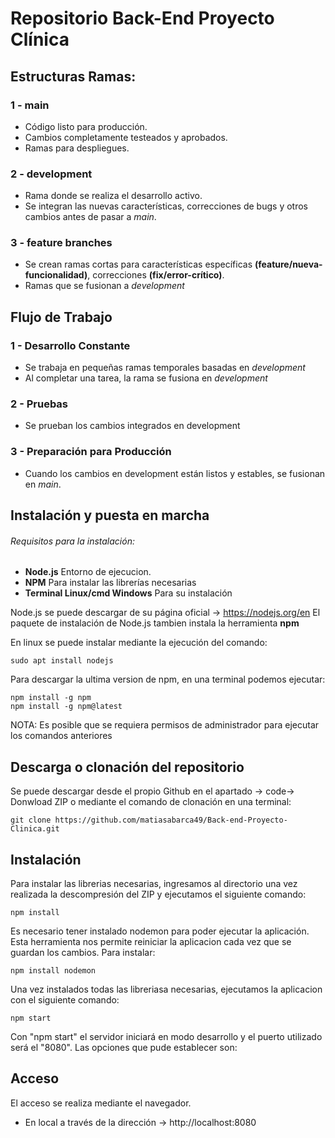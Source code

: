 # Repositorio Back-End Proyecto Clínica

## Estructuras Ramas:

### 1 - main
* Código listo para producción.
* Cambios completamente testeados y aprobados.
* Ramas para despliegues.

### 2 - development
* Rama donde se realiza el desarrollo activo.
* Se integran las nuevas características, correcciones de bugs y otros cambios antes de pasar a _main_.

### 3 - feature branches
*   Se crean ramas cortas para características específicas **(feature/nueva-funcionalidad)**, correcciones **(fix/error-crítico)**.
*   Ramas que se fusionan a _development_

## Flujo de Trabajo

### 1 - Desarrollo Constante

* Se trabaja en pequeñas ramas temporales basadas en _development_
* Al completar una tarea, la rama se fusiona en _development_ 

### 2 - Pruebas
* Se prueban los cambios integrados en development

### 3 - Preparación para Producción
* Cuando los cambios en development están listos y estables, se fusionan en _main_.

## Instalación y puesta en marcha
###### Requisitos para la instalación:

- **Node.js** Entorno de ejecucion.
- **NPM** Para instalar las librerías necesarias
- **Terminal Linux/cmd Windows** Para su instalación

Node.js se puede descargar de su página oficial -> https://nodejs.org/en
El paquete de instalación de Node.js tambien instala la herramienta **npm**

En linux se puede instalar mediante la ejecución del comando:

```
sudo apt install nodejs
```

Para descargar la ultima version de npm, en una terminal podemos ejecutar:

```
npm install -g npm
npm install -g npm@latest
```
NOTA: Es posible que se requiera permisos de administrador para ejecutar los comandos anteriores

## Descarga o clonación del repositorio

Se puede descargar desde el propio Github en el apartado -> code-> Donwload ZIP o mediante el comando de clonación en una terminal:

```
git clone https://github.com/matiasabarca49/Back-end-Proyecto-Clinica.git
```

## Instalación

Para instalar las librerias necesarias, ingresamos al directorio una vez realizada la descompresión del ZIP y ejecutamos el siguiente comando:
```
npm install
```
Es necesario tener instalado nodemon para poder ejecutar la aplicación. Esta herramienta nos permite reiniciar la aplicacion cada vez que se guardan los cambios. Para instalar:

```
npm install nodemon
```

Una vez instalados todas las libreriasa necesarias, ejecutamos la aplicacion con el siguiente comando:

```
npm start
```

Con "npm start" el servidor iniciará en modo desarrollo y el puerto utilizado será el "8080". Las opciones que pude establecer son:

## Acceso

El acceso se realiza mediante el navegador. 

 - En local a través de la dirección -> http://localhost:8080